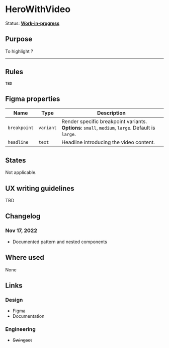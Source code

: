 # HeroWithVideo

Status: **[Work-in-progress](/guides/can-i-use#work-in-progress)**

## Purpose

To highlight ?

---

## Rules

`TBD`

## Figma properties

| Name         | Type      | Description                                                                                       |
| ------------ | --------- | ------------------------------------------------------------------------------------------------- |
| `breakpoint` | `variant` | Render specific breakpoint variants. **Options**: `small`, `medium`, `large`. Default is `large`. |
| `headline`   | `text`    | Headline introducing the video content.                                                           |

## States

Not applicable.

## UX writing guidelines

TBD

## Changelog

### Nov 17, 2022

- Documented pattern and nested components

## Where used

None

## Links

### Design

- Figma
- Documentation

### Engineering

- ~~Swingset~~
